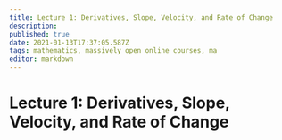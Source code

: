 ```yaml
---
title: Lecture 1: Derivatives, Slope, Velocity, and Rate of Change
description: 
published: true
date: 2021-01-13T17:37:05.587Z
tags: mathematics, massively open online courses, ma
editor: markdown
---
```


# Lecture 1: Derivatives, Slope, Velocity, and Rate of Change

